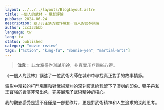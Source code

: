 ```yaml
---
layout: ../../../layouts/BlogLayout.astro
title: 一個人的武林 - 電影評論
pubDate: 2024-06-24
description: 甄子丹主演的動作電影一個人的武林評論
author: ccc333bbb
language: tw
lang: tw
status: published
category: "movie-review"
tags: ["action", "kung-fu", "donnie-yen", "martial-arts"]
---
```


> **注意：** 此文章僅作測試用途，非真實用戶觀影心得。

《一個人的武林》講述了一位武術大師在城市中尋找真正對手的故事情節。

電影中精彩的打鬥場面和對武術精神的深刻反思給我留下了深刻的印象。甄子丹和王寶強的表演非常出色，完美展現了武術精神的核心。

我的觀影感受是這不僅僅是一部動作片，更是對武術精神和人生追求的深刻思考。